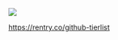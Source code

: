 
![](https://cdn.discordapp.com/attachments/1008709455959040110/1199549762802823188/image.png?ex=65c2f2c6&is=65b07dc6&hm=52bf8d5f55c886d8930f4c39691e62d172546f9e7e7b41feb706b8947530d564&)

https://rentry.co/github-tierlist
